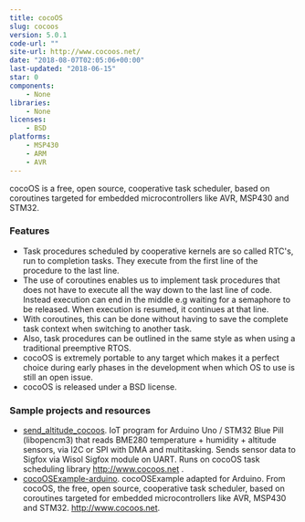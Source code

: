 ```yaml
---
title: cocoOS
slug: cocoos
version: 5.0.1
code-url: ""
site-url: http://www.cocoos.net/
date: "2018-08-07T02:05:06+00:00"
last-updated: "2018-06-15"
star: 0
components:
    - None
libraries:
    - None
licenses:
    - BSD
platforms:
    - MSP430
    - ARM
    - AVR
---
```

cocoOS is a free, open source, cooperative task scheduler, based on coroutines targeted for embedded microcontrollers like AVR, MSP430 and STM32.

<!--more-->

### Features

- Task procedures scheduled by cooperative kernels are so called RTC's, run to completion tasks. They execute from the first line of the procedure to the last line.
- The use of coroutines enables us to implement task procedures that does not have to execute all the way down to the last line of code. Instead execution can end in the middle e.g waiting for a semaphore to be released. When execution is resumed, it continues at that line.
- With coroutines, this can be done without having to save the complete task context when switching to another task.
- Also, task procedures can be outlined in the same style as when using a traditional preemptive RTOS.
- cocoOS is extremely portable to any target which makes it a perfect choice during early phases in the development when which OS to use is still an open issue.
- cocoOS is released under a BSD license.

### Sample projects and resources
<!--github-projects-->
- [send_altitude_cocoos](https://github.com/lupyuen/send_altitude_cocoos). IoT program for Arduino Uno / STM32 Blue Pill (libopencm3) that reads BME280 temperature + humidity + altitude sensors, via I2C or SPI with DMA and multitasking. Sends sensor data to Sigfox via Wisol Sigfox module on UART. Runs on cocoOS task scheduling library http://www.cocoos.net .
- [cocoOSExample-arduino](https://github.com/lupyuen/cocoOSExample-arduino). cocoOSExample adapted for Arduino. From cocoOS, the free, open source, cooperative task scheduler, based on coroutines targeted for embedded microcontrollers like AVR, MSP430 and STM32. http://www.cocoos.net.